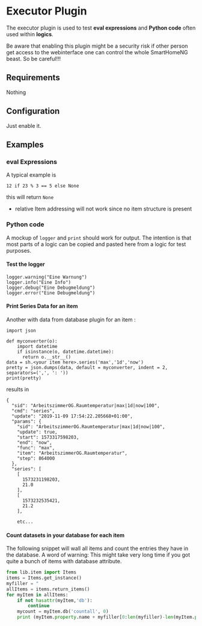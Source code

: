 # Executor Plugin

The executor plugin is used to test **eval expressions** and **Python code** often used within **logics**.

Be aware that enabling this plugin might be a security risk if other person get access to the webinterface
one can control the whole SmartHomeNG beast. So be careful!!!

## Requirements

Nothing

## Configuration

Just enable it.

## Examples

### eval Expressions

A typical example is 

``12 if 23 % 3 == 5 else None``

this will return ``None``

* relative Item addressing will not work since no item structure is present


### Python code

A mockup of ``logger`` and ``print`` should work for output. The intention is that most parts of a logic can be copied and pasted here from a logic for test purposes.

#### Test the logger

```
logger.warning("Eine Warnung")
logger.info("Eine Info")
logger.debug("Eine Debugmeldung")
logger.error("Eine Debugmeldung")
```

#### Print Series Data for an item

Another with data from database plugin for an item <your item here>:

```
import json

def myconverter(o):
    import datetime
    if isinstance(o, datetime.datetime):
      return o.__str__()
data = sh.<your item here>.series('max','1d','now')
pretty = json.dumps(data, default = myconverter, indent = 2, separators=(',', ': '))
print(pretty)
```

results in 

```
{
  "sid": "ArbeitszimmerOG.Raumtemperatur|max|1d|now|100",
  "cmd": "series",
  "update": "2019-11-09 17:54:22.205668+01:00",
  "params": {
    "sid": "ArbeitszimmerOG.Raumtemperatur|max|1d|now|100",
    "update": true,
    "start": 1573317598203,
    "end": "now",
    "func": "max",
    "item": "ArbeitszimmerOG.Raumtemperatur",
    "step": 864000
  },
  "series": [
    [
      1573231198203,
      21.0
    ],
    [
      1573232535421,
      21.2
    ],
    
    etc...
```

#### Count datasets in your database for each item

The following snippet will wall all items and count the entries they have in the database.
A word of warning: This might take very long time if you got quite a bunch of items with database attribute.

```python
from lib.item import Items
items = Items.get_instance()
myfiller = "                                                            "
allItems = items.return_items()
for myItem in allItems:
    if not hasattr(myItem,'db'):
        continue
    mycount = myItem.db('countall', 0)
    print (myItem.property.name + myfiller[0:len(myfiller)-len(myItem.property.name)]+ ' - Anzahl Datensätze :'+str(mycount))
```
